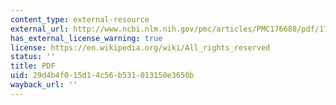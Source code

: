 ```yaml
---
content_type: external-resource
external_url: http://www.ncbi.nlm.nih.gov/pmc/articles/PMC176688/pdf/1770948.pdf
has_external_license_warning: true
license: https://en.wikipedia.org/wiki/All_rights_reserved
status: ''
title: PDF
uid: 29d4b4f0-15d1-4c56-b531-013150e3650b
wayback_url: ''
---
```

